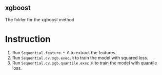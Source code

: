 ## xgboost

The folder for the xgboost method

# Instruction

1. Run `Sequential.feature.*.R` to extract the features.
2. Run `Sequential.cv.xgb.exec.R` to train the model with squared loss.
3. Run `Sequential.cv.xgb.quantile.exec.R` to train the model with quantile loss.

